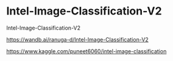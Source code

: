 # Intel-Image-Classification-V2
Intel-Image-Classification-V2

https://wandb.ai/ranuga-d/Intel-Image-Classification-V2

https://www.kaggle.com/puneet6060/intel-image-classification
